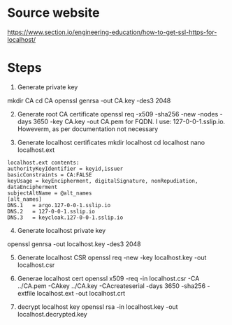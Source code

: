 # Source website

https://www.section.io/engineering-education/how-to-get-ssl-https-for-localhost/

# Steps

1. Generate private key

mkdir CA
cd CA
openssl genrsa -out CA.key -des3 2048

2. Generate root CA certificate
openssl req -x509 -sha256 -new -nodes -days 3650 -key CA.key -out CA.pem
for FQDN. I use: 127-0-0-1.sslip.io. Howeverm, as per documentation not necessary

3. Generate localhost certificates
mkdir localhost
cd localhost
nano localhost.ext

``````````````````````````````````````
localhost.ext contents:
authorityKeyIdentifier = keyid,issuer
basicConstraints = CA:FALSE
keyUsage = keyEncipherment, digitalSignature, nonRepudiation, dataEncipherment
subjectAltName = @alt_names
[alt_names]
DNS.1   = argo.127-0-0-1.sslip.io
DNS.2   = 127-0-0-1.sslip.io
DNS.3   = keycloak.127-0-0-1.sslip.io
````````````````````````````````````````````````

4. Generate localhost private key

openssl genrsa -out localhost.key -des3 2048

5. Generate localhost CSR
openssl req -new -key localhost.key -out localhost.csr

6. Generae localhost cert
openssl x509 -req -in localhost.csr -CA ../CA.pem -CAkey ../CA.key -CAcreateserial -days 3650 -sha256 -extfile localhost.ext -out localhost.crt

7. decrypt localhost key
openssl rsa -in localhost.key -out localhost.decrypted.key
